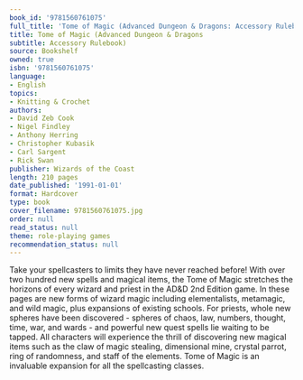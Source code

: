 ```yaml
---
book_id: '9781560761075'
full_title: 'Tome of Magic (Advanced Dungeon & Dragons: Accessory Rulebook)'
title: Tome of Magic (Advanced Dungeon & Dragons
subtitle: Accessory Rulebook)
source: Bookshelf
owned: true
isbn: '9781560761075'
language:
- English
topics:
- Knitting & Crochet
authors:
- David Zeb Cook
- Nigel Findley
- Anthony Herring
- Christopher Kubasik
- Carl Sargent
- Rick Swan
publisher: Wizards of the Coast
length: 210 pages
date_published: '1991-01-01'
format: Hardcover
type: book
cover_filename: 9781560761075.jpg
order: null
read_status: null
theme: role-playing games
recommendation_status: null
---
```

Take your spellcasters to limits they have never reached before! With over two hundred new spells and magical items, the Tome of Magic stretches the horizons of every wizard and priest in the AD&D 2nd Edition game.
In these pages are new forms of wizard magic including elementalists, metamagic, and wild magic, plus expansions of existing schools. For priests, whole new spheres have been discovered - spheres of chaos, law, numbers, thought, time, war, and wards - and powerful new quest spells lie waiting to be tapped.
All characters will experience the thrill of discovering new magical items such as the claw of magic stealing, dimensional mine, crystal parrot, ring of randomness, and staff of the elements. Tome of Magic is an invaluable expansion for all the spellcasting classes.

